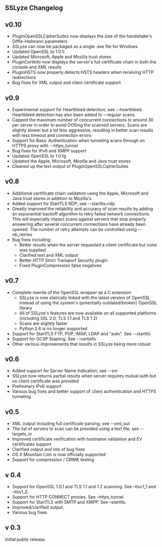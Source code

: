 SSLyze Changelog
----------------

## v0.10
* PluginOpenSSLCipherSuites now displays the size of the handshake's Diffie-Hellmann parameters
* SSLyze can now be packaged as a single .exe file for Windows
* Updated OpenSSL to 1.0.1i
* Updated Microsoft, Apple and Mozilla trust stores
* PluginCertInfo now displays the server's full certificate chain in both the console and XML results
* PluginHSTS now properly detects HSTS headers when receiving HTTP redirections
* Bug fixes for XML output and client certificate support


## v0.9
* Experimental support for Heartbleed detection; see --heartbleed. Heartbleed detection has also been added to --regular scans.
* Capped the maximum number of concurrent connections to around 30 per server in order to avoid DOSing the scanned servers. Scans are slightly slower but a lot less aggressive, resulting in better scan results with less timeout and connection errors
* Support for Basic Authentication when tunneling scans through an HTTPS proxy with --https_tunnel
* Bug fixes for IPv6 and XMPP support
* Updated OpenSSL to 1.0.1g
* Updated the Apple, Microsoft, Mozilla and Java trust stores
* Cleaned up the text output of PluginOpenSSLCipherSuites


## v0.8
* Additional certificate chain validation using the Apple, Microsoft and Java trust stores in addition to Mozilla's
* Added support for StartTLS RDP; see --starttls=rdp
* Greatly improved the reliability and accuracy of scan results by adding an exponential backoff algorithm to retry failed network connections. This will especially impact scans against servers that stop properly answering after several concurrent connections have already been opened. The number of retry attempts can be controlled using --nb_retries
* Bug fixes including:
    * Better results when the server requested a client certificate but none was supplied
    * Clarified text and XML output
    * Better HTTP Strict Transport Security plugin
    * Fixed PluginCompression false negatives


## v0.7
* Complete rewrite of the OpenSSL wrapper as a C extension
   * SSLyze is now statically linked with the latest version of OpenSSL instead of using the system's (potentially outdated/broken) OpenSSL library
    * All of SSLyze's features are now available on all supported platforms (including SSL 2.0, TLS 1.1 and TLS 1.2)
    * Scans are slightly faster
    * Python 2.6 is no longer supported
* Support for StartTLS FTP, POP, IMAP, LDAP and "auto". See --starttls
* Support for OCSP Stapling. See --certinfo
* Other various improvements that results in SSLyze being more robust


## v0.6
* Added support for Server Name Indication; see --sni
* SSLyze now returns partial results when server requires mutual auth but no client certificate was provided
* Preliminary IPv6 support
* Various bug fixes and better support of client authentication and HTTPS tunneling


## v0.5
* XML output including full certificate parsing; see --xml_out
* The list of servers to scan can be provided using a text file; see --targets_in
* Improved certificate verification with hostname validation and EV certificates support
* Clarified output and lots of bug fixes
* OS X Mountain Lion is now officially supported
* Support for compression / CRIME testing


## v 0.4
* Support for OpenSSL 1.0.1 and TLS 1.1 and 1.2 scanning. See –tlsv1_1 and –tlsv1_2.
* Support for HTTP CONNECT proxies. See –https_tunnel.
* Support for StartTLS with SMTP and XMPP. See –starttls.
* Improved/clarified output.
* Various bug fixes.


## v 0.3
Initial public release.
